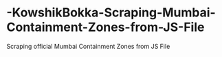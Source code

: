 # -KowshikBokka-Scraping-Mumbai-Containment-Zones-from-JS-File
Scraping official Mumbai Containment Zones from JS File
